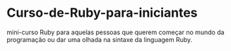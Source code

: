# Curso-de-Ruby-para-iniciantes
mini-curso Ruby para aquelas pessoas que querem começar no mundo da programação ou dar uma olhada na sintaxe da linguagem Ruby. 
